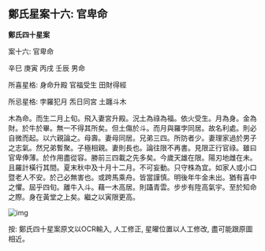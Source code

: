 ## 鄭氏星案十六: 官卑命

**鄭氏四十星案**

案十六: 官卑命

辛巳 庚寅 丙戌 壬辰 男命

所喜星格: 身命升殿 官福受生 田財得經

所忌星格: 孛羅犯月 炁日同宮 土躔斗木

木為命。而生二月上旬。飛入妻宮升殿。況土為祿為福。依火受生。月為身。金為財。於牛於畢。無一不得其所矣。但土傷於斗。而月與羅孛同居。故名利處。則必自微而起。以六親論之。母壽。妻母同居。兄弟三四。所防者少。妻理家過於男子之志氣。然兄弟暫聚。子極相親。妻則長也。論往限不再書。見限正行官祿。雖曰官卑俸薄。於作用盡從容。勝前三四載之先多矣。今歲天雄在限。陽刃地雌在未。且羅計橫行其間。夏末秋中及十月十二月。不可妄動。只守株為宜。如家人或小口暨老人不安。於己必無害也。或跨馬乘舟。皆當謹慎。明後年牛金未出。猶有喜中之懼。屆乎四旬。離牛入斗。藉一木高居。則躡青雲。步步有陞高氣宇。至於知命之際。身在黃堂之上矣。繼之以寅限更高。

![img](https://lh5.googleusercontent.com/4kIadGQNUbtOi9A8Pa7Cotkj9gUaFazJSOs3rJ9ousSyjw3mVJbcaxlrzS1zG_eqLLfr6kg8HRaPPlmXEaKCg3Fzz0UvqHBB4UDsFeTCT1E=w1280)

按: 鄭氏四十星案原文以OCR輸入, 人工修正, 星曜位置以人工修改, 盡可能跟原圖相近。